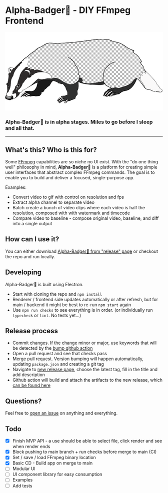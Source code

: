# Alpha-Badger🦡 - DIY FFmpeg Frontend

[![Alpha-Badger Logo](brand/Alpha_Badger_logo_960x480.png)](https://github.com/NoamRa/alpha-badger#readme)

### **Alpha-Badger🦡** is in alpha stages. Miles to go before I sleep and all that.

---

## What's this? Who is this for?

Some [FFmpeg](https://ffmpeg.org/) capabilities are so niche no UI exist.
With the "do one thing well" philosophy in mind, **Alpha-Badger🦡** is a platform for creating simple user interfaces that abstract complex FFmpeg commands. 
The goal is to enable you to build and deliver a focused, single-purpose app.

Examples:

- Convert video to gif with control on resolution and fps
- Extract alpha channel to separate video
- Batch create a bunch of video clips where each video is half the resolution, composed with with watermark and timecode
- Compare video to baseline - compose original video, baseline, and diff into a single output

## How can I use it?

You can either download [Alpha-Badger🦡 from "release" page](https://github.com/NoamRa/alpha-badger/releases) or checkout the repo and run locally.

## Developing

Alpha-Badger🦡 is built using Electron.

- Start with cloning the repo and `npm install`
- Renderer / frontend side updates automatically or after refresh, but for main / backend it might be best to re-run `npm start` again
- Use `npm run checks` to see everything is in order. (or individually run `typecheck` or `lint`. No tests yet...)

## Release process
* Commit changes. If the change minor or major, use keywords that will be detected by the [bump github action](https://github.com/phips28/gh-action-bump-version#workflow)
* Open a pull request and see that checks pass
* Merge pull request. Version bumping will happen automatically, updating `package.json` and creating a git tag
* Navigate to [new release page](https://github.com/NoamRa/alpha-badger/releases/new), choose the latest tag, fill in the title and add description
* Github action will build and attach the artifacts to the new release, which [can be found here](https://github.com/NoamRa/alpha-badger/releases/latest)

## Questions?

Feel free to [open an issue](https://github.com/NoamRa/alpha-badger/issues/new) on anything and everything.

## Todo

- [x] Finish MVP API - a use should be able to select file, click render and see when render ends
- [x] Block pushing to main branch + run checks before merge to main (CI)
- [x] Set / save / load FFmpeg binary location
- [x] Basic CD - Build app on merge to main
- [ ] Modular UI
- [ ] UI component library for easy consumption
- [ ] Examples
- [ ] Add tests
